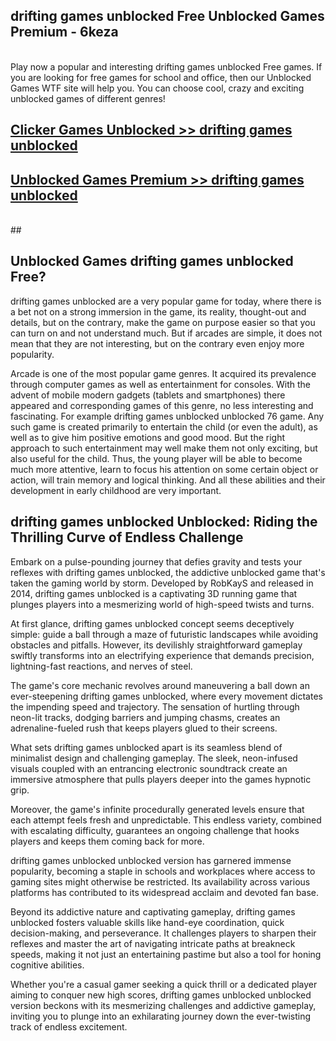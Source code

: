 ## drifting games unblocked Free Unblocked Games Premium - 6keza <br>
<br>
Play now a popular and interesting drifting games unblocked Free games. If you are looking for free games for school and office, then our Unblocked Games WTF site will help you. You can choose cool, crazy and exciting unblocked games of different genres!


##  [Clicker Games Unblocked >> drifting games unblocked](http://freeplayer.one?title=drifting_games_unblocked&ref=04)

##  [Unblocked Games Premium >> drifting games unblocked](http://freeplayer.one?title=drifting_games_unblocked&ref=04)
  <br>
  ##



## Unblocked Games drifting games unblocked Free?

drifting games unblocked are a very popular game for today, where there is a bet not on a strong immersion in the game, its reality, thought-out and details, but on the contrary, make the game on purpose easier so that you can turn on and not understand much. But if arcades are simple, it does not mean that they are not interesting, but on the contrary even enjoy more popularity.

Arcade is one of the most popular game genres. It acquired its prevalence through computer games as well as entertainment for consoles. With the advent of mobile modern gadgets (tablets and smartphones) there appeared and corresponding games of this genre, no less interesting and fascinating. For example drifting games unblocked unblocked 76 game. Any such game is created primarily to entertain the child (or even the adult), as well as to give him positive emotions and good mood. But the right approach to such entertainment may well make them not only exciting, but also useful for the child. Thus, the young player will be able to become much more attentive, learn to focus his attention on some certain object or action, will train memory and logical thinking. And all these abilities and their development in early childhood are very important.

##  drifting games unblocked Unblocked: Riding the Thrilling Curve of Endless Challenge

Embark on a pulse-pounding journey that defies gravity and tests your reflexes with drifting games unblocked, the addictive unblocked game that's taken the gaming world by storm. Developed by RobKayS and released in 2014, drifting games unblocked is a captivating 3D running game that plunges players into a mesmerizing world of high-speed twists and turns.

At first glance, drifting games unblocked concept seems deceptively simple: guide a ball through a maze of futuristic landscapes while avoiding obstacles and pitfalls. However, its devilishly straightforward gameplay swiftly transforms into an electrifying experience that demands precision, lightning-fast reactions, and nerves of steel.

The game's core mechanic revolves around maneuvering a ball down an ever-steepening drifting games unblocked, where every movement dictates the impending speed and trajectory. The sensation of hurtling through neon-lit tracks, dodging barriers and jumping chasms, creates an adrenaline-fueled rush that keeps players glued to their screens.

What sets drifting games unblocked apart is its seamless blend of minimalist design and challenging gameplay. The sleek, neon-infused visuals coupled with an entrancing electronic soundtrack create an immersive atmosphere that pulls players deeper into the games hypnotic grip.

Moreover, the game's infinite procedurally generated levels ensure that each attempt feels fresh and unpredictable. This endless variety, combined with escalating difficulty, guarantees an ongoing challenge that hooks players and keeps them coming back for more.

drifting games unblocked unblocked version has garnered immense popularity, becoming a staple in schools and workplaces where access to gaming sites might otherwise be restricted. Its availability across various platforms has contributed to its widespread acclaim and devoted fan base.

Beyond its addictive nature and captivating gameplay, drifting games unblocked fosters valuable skills like hand-eye coordination, quick decision-making, and perseverance. It challenges players to sharpen their reflexes and master the art of navigating intricate paths at breakneck speeds, making it not just an entertaining pastime but also a tool for honing cognitive abilities.

Whether you're a casual gamer seeking a quick thrill or a dedicated player aiming to conquer new high scores, drifting games unblocked unblocked version beckons with its mesmerizing challenges and addictive gameplay, inviting you to plunge into an exhilarating journey down the ever-twisting track of endless excitement.